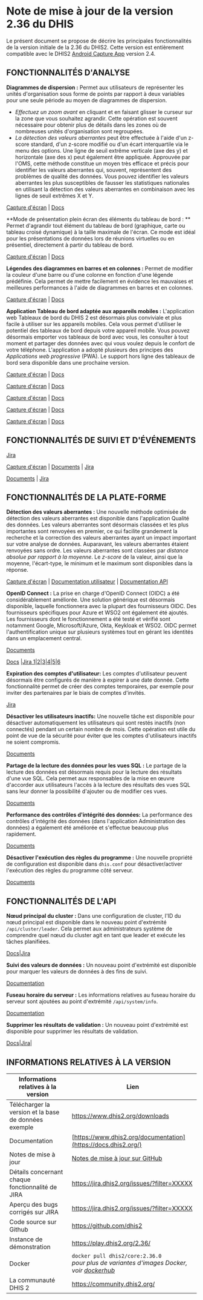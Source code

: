 # Note de mise à jour de la version 2.36 du DHIS

Le présent document se propose de décrire les principales fonctionnalités de la version initiale de la 2.36 du DHIS2. Cette version est entièrement compatible avec le DHIS2 [Android Capture App](https://www.dhis2.org/android-2-4) version 2.4.


## FONCTIONNALITÉS D'ANALYSE

**Diagrammes de dispersion :** Permet aux utilisateurs de représenter les unités d'organisation sous forme de points par rapport à deux variables pour une seule période au moyen de diagrammes de dispersion.

  - *Effectuez un zoom avant* en cliquant et en faisant glisser le curseur sur la zone que vous souhaitez agrandir. Cette opération est souvent nécessaire pour obtenir plus de détails dans les zones où de nombreuses unités d'organisation sont regroupées.
  - *La détection des valeurs aberrantes* peut être effectuée à l'aide d'un z-score standard, d'un z-score modifié ou d'un écart interquartile via le menu des options. Une ligne de seuil extrême verticale (axe des y) et horizontale (axe des x) peut également être appliquée. Approuvée par l'OMS, cette méthode constitue un moyen très efficace et précis pour identifier les valeurs aberrantes qui, souvent, représentent des problèmes de qualité des données. Vous pouvez identifier les valeurs aberrantes les plus susceptibles de fausser les statistiques nationales en utilisant la détection des valeurs aberrantes en combinaison avec les lignes de seuil extrêmes X et Y.

[Capture d'écran]() | [Docs]()

**Mode de présentation plein écran des éléments du tableau de bord : ** Permet d'agrandir tout élément du tableau de bord (graphique, carte ou tableau croisé dynamique) à la taille maximale de l'écran. Ce mode est idéal pour les présentations de données lors de réunions virtuelles ou en présentiel, directement à partir du tableau de bord.

[Capture d'écran]() | [Docs]()

**Légendes des diagrammes en barres et en colonnes :** Permet de modifier la couleur d'une barre ou d'une colonne en fonction d'une légende prédéfinie. Cela permet de mettre facilement en évidence les mauvaises et meilleures performances à l'aide de diagrammes en barres et en colonnes.

[Capture d'écran]() | [Docs]()

**Application Tableau de bord adaptée aux appareils mobiles :** L'application web Tableaux de bord du DHIS 2 est désormais plus conviviale et plus facile à utiliser sur les appareils mobiles. Cela vous permet d'utiliser le potentiel des tableaux de bord depuis votre appareil mobile. Vous pouvez désormais emporter vos tableaux de bord avec vous, les consulter à tout moment et partager des données avec qui vous voulez depuis le confort de votre téléphone. L'application a adopté plusieurs des principes des _Applications web progressive_ (PWA). Le support hors ligne des tableaux de bord sera disponible dans une prochaine version.

[Capture d'écran]() | [Docs]()



[Capture d'écran]() | [Docs]()



[Capture d'écran]() | [Docs]()



[Capture d'écran]() | [Docs]()



[Capture d'écran]() | [Docs]()


## FONCTIONNALITÉS DE SUIVI ET D'ÉVÉNEMENTS



[Jira]()



[Capture d'écran]() | [Documents]() | [Jira]()



[Documents]() | [Jira]()

## FONCTIONNALITÉS DE LA PLATE-FORME

**Détection des valeurs aberrantes :** Une nouvelle méthode optimisée de détection des valeurs aberrantes est disponible dans l'application Qualité des données. Les valeurs aberrantes sont désormais classées et les plus importantes sont renvoyées en premier, ce qui facilite grandement la recherche et la correction des valeurs aberrantes ayant un impact important sur votre analyse de données. Auparavant, les valeurs aberrantes étaient renvoyées sans ordre. Les valeurs aberrantes sont classées par *distance absolue par rapport à la moyenne*. Le *z-score* de la valeur, ainsi que la moyenne, l'écart-type, le minimum et le maximum sont disponibles dans la réponse.

[Capture d'écran]() | [Documentation utilisateur]() | [Documentation API]() 

**OpenID Connect :** La prise en charge d'OpenID Connect (OIDC) a été considérablement améliorée. Une solution générique est désormais disponible, laquelle fonctionnera avec la plupart des fournisseurs OIDC. Des fournisseurs spécifiques pour Azure et WSO2 ont également été ajoutés. Les fournisseurs dont le fonctionnement a été testé et vérifié sont notamment Google, Microsoft/Azure, Okta, Keykloak et WSO2. OIDC permet l'authentification unique sur plusieurs systèmes tout en gérant les identités dans un emplacement central.

[Documents]()



[Docs]() |[Jira 1](https://jira.dhis2.org/browse/DHIS2-10562)|[2](https://jira.dhis2.org/browse/DHIS2-10556)|[3](https://jira.dhis2.org/browse/DHIS2-10487)|[4](https://jira.dhis2.org/browse/DHIS2-8669)|[5](https://jira.dhis2.org/browse/DHIS2-8297)|[6](https://jira.dhis2.org/browse/DHIS2-5587)

**Expiration des comptes d'utilisateur:** Les comptes d'utilisateur peuvent désormais être configurés de manière à expirer à une date donnée. Cette fonctionnalité permet de créer des comptes temporaires, par exemple pour inviter des partenaires par le biais de comptes d'invités.

[Jira](https://jira.dhis2.org/browse/DHIS2-8089)

**Désactiver les utilisateurs inactifs:** Une nouvelle tâche est disponible pour désactiver automatiquement les utilisateurs qui sont restés inactifs (non connectés) pendant un certain nombre de mois. Cette opération est utile du point de vue de la sécurité pour éviter que les comptes d'utilisateurs inactifs ne soient compromis.

[Documents]()

**Partage de la lecture des données pour les vues SQL :** Le partage de la lecture des données est désormais requis pour la lecture des résultats d'une vue SQL. Cela permet aux responsables de la mise en œuvre d'accorder aux utilisateurs l'accès à la lecture des résultats des vues SQL sans leur donner la possibilité d'ajouter ou de modifier ces vues.

[Documents]()

**Performance des contrôles d'intégrité des données:** La performance des contrôles d'intégrité des données (dans l'application Administration des données) a également été améliorée et s'effectue beaucoup plus rapidement.

[Documents]()

**Désactiver l'exécution des règles du programme :** Une nouvelle propriété de configuration est disponible dans `dhis.conf` pour désactiver/activer l'exécution des règles du programme côté serveur.

[Documents]()

## FONCTIONNALITÉS DE L'API

**Nœud principal du cluster :** Dans une configuration de cluster, l'ID du nœud principal est disponible dans le nouveau point d'extrémité `/api/cluster/leader`. Cela permet aux administrateurs système de comprendre quel nœud du cluster agit en tant que leader et exécute les tâches planifiées.

[Docs](https://docs.dhis2.org/en/develop/using-the-api/dhis-core-version-master/maintenance.html#cluster-info)|[Jira](https://jira.dhis2.org/browse/DHIS2-102579)

**Suivi des valeurs de données :** Un nouveau point d'extrémité est disponible pour marquer les valeurs de données à des fins de suivi.

[Documentation](https://docs.dhis2.org/master/en/dhis2_developer_manual/web-api.html#follow-up)

**Fuseau horaire du serveur :** Les informations relatives au fuseau horaire du serveur sont ajoutées au point d'extrémité `/api/system/info`.

[Documentation]()

**Supprimer les résultats de validation :** Un nouveau point d'extrémité est disponible pour supprimer les résultats de validation.

 [Docs]()|[Jira](https://jira.dhis2.org/browse/DHIS2-74399)|

## INFORMATIONS RELATIVES À LA VERSION


|Informations relatives à la version|Lien|
| --- | --- |
|Télécharger la version et la base de données exemple|https://www.dhis2.org/downloads|
|Documentation|[https://www.dhis2.org/documentation](https://docs.dhis2.org/)|
|Notes de mise à jour|[Notes de mise à jour sur GitHub](https://github.com/dhis2/dhis2-releases/blob/master/releases/2.36/README.md)|
|Détails concernant chaque fonctionnalité de JIRA|https://jira.dhis2.org/issues/?filter=XXXXX|
|Aperçu des bugs corrigés sur JIRA|https://jira.dhis2.org/issues/?filter=XXXXX|
|Code source sur Github|https://github.com/dhis2|
|Instance de démonstration|https://play.dhis2.org/2.36/|
|Docker|`docker pull dhis2/core:2.36.0`<br>_pour plus de variantes d'images Docker, voir [dockerhub](https://hub.docker.com/repository/docker/dhis2/core)_|
|La communauté DHIS 2|https://community.dhis2.org/|
